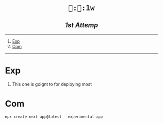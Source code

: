 <h1 align="center"><code>🎴:📼:1w</code></h1>
<h2 align="center"><i>1st Attemp </i></h2>

----
1. [Exp](#exp)
2. [Com](#com)

----

# Exp

1. This one is goignt to for deploying most 

# Com 

```js 
npx create-next-app@latest --experimental-app
```
